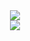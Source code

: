 <div align="center"> <img src="https://github-readme-stats.vercel.app/api?username=xing403&show_icons=true&theme=tokyonight" /> </div>
<div align="center"> <img src="https://github-readme-stats.vercel.app/api/top-langs/?username=xing403&layout=compact" /></div>
